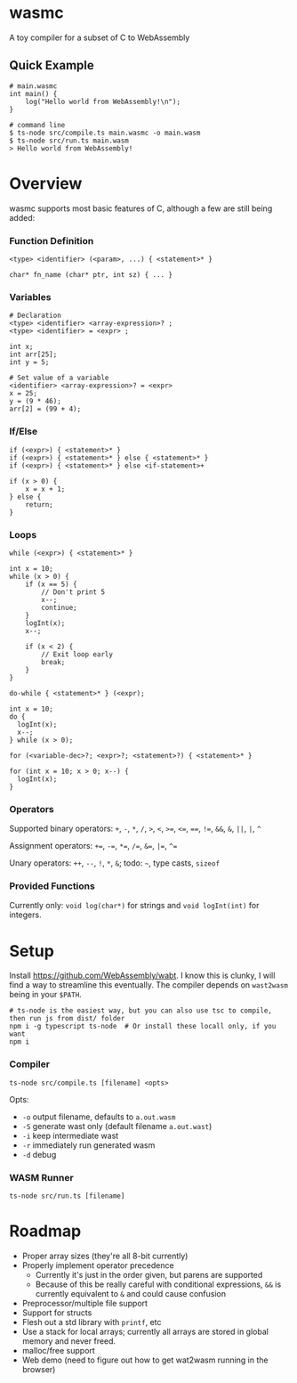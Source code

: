 # wasmc
A toy compiler for a subset of C to WebAssembly

## Quick Example

```
# main.wasmc
int main() {
    log("Hello world from WebAssembly!\n");
}
```

```
# command line
$ ts-node src/compile.ts main.wasmc -o main.wasm
$ ts-node src/run.ts main.wasm
> Hello world from WebAssembly!
```

# Overview

wasmc supports most basic features of C, although a few are still being added:

### Function Definition

```
<type> <identifier> (<param>, ...) { <statement>* }

char* fn_name (char* ptr, int sz) { ... }
```

### Variables
```
# Declaration
<type> <identifier> <array-expression>? ;
<type> <identifier> = <expr> ;

int x;
int arr[25];
int y = 5;

# Set value of a variable
<identifier> <array-expression>? = <expr>
x = 25;
y = (9 * 46);
arr[2] = (99 + 4);
```

### If/Else
```
if (<expr>) { <statement>* }
if (<expr>) { <statement>* } else { <statement>* }
if (<expr>) { <statement>* } else <if-statement>+

if (x > 0) {
    x = x + 1;
} else {
    return;
}
```

### Loops
```
while (<expr>) { <statement>* }

int x = 10;
while (x > 0) {
    if (x == 5) {
        // Don't print 5
        x--;
        continue;
    }
    logInt(x);
    x--;

    if (x < 2) {
        // Exit loop early
        break;
    }
}

do-while { <statement>* } (<expr);

int x = 10;
do {
  logInt(x);
  x--;
} while (x > 0);

for (<variable-dec>?; <expr>?; <statement>?) { <statement>* }

for (int x = 10; x > 0; x--) {
  logInt(x);
}
```

### Operators

Supported binary operators: `+`, `-`, `*`, `/`, `>`, `<`, `>=`, `<=`, `==`, `!=`, `&&`, `&`, `||`, `|`, `^`

Assignment operators: `+=`, `-=`, `*=`, `/=`, `&=`, `|=`, `^=`

Unary operators: `++`, `--`, `!`, `*`, `&`; todo: `~`, type casts, `sizeof`

### Provided Functions

Currently only: `void log(char*)` for strings and `void logInt(int)` for integers.

# Setup

Install https://github.com/WebAssembly/wabt.
I know this is clunky, I will find a way to streamline this eventually.
The compiler depends on `wast2wasm` being in your `$PATH`.

```
# ts-node is the easiest way, but you can also use tsc to compile, then run js from dist/ folder
npm i -g typescript ts-node  # Or install these locall only, if you want
npm i
```

### Compiler

`ts-node src/compile.ts [filename] <opts>`

Opts:

* `-o` output filename, defaults to `a.out.wasm`
* `-S` generate wast only (default filename `a.out.wast`)
* `-i` keep intermediate wast
* `-r` immediately run generated wasm
* `-d` debug

### WASM Runner

`ts-node src/run.ts [filename]`

# Roadmap

* Proper array sizes (they're all 8-bit currently)
* Properly implement operator precedence
  - Currently it's just in the order given, but parens are supported
  - Because of this be really careful with conditional expressions, `&&` is currently equivalent to `&`
    and could cause confusion
* Preprocessor/multiple file support
* Support for structs
* Flesh out a std library with `printf`, etc
* Use a stack for local arrays; currently all arrays are stored in global memory and never freed.
* malloc/free support
* Web demo (need to figure out how to get wat2wasm running in the browser)
